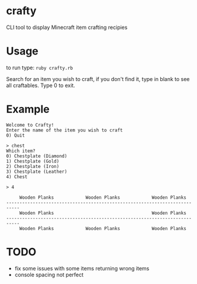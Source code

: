 crafty
======

CLI tool to display Minecraft item crafting recipies

Usage
=====

to run type: `ruby crafty.rb`

Search for an item you wish to craft, if you don't find it, type in blank to see all craftables. 
Type 0 to exit.

Example
=======

    Welcome to Crafty!
    Enter the name of the item you wish to craft
    0) Quit
    
    > chest
    Which item?
    0) Chestplate (Diamond)
    1) Chestplate (Gold)
    2) Chestplate (Iron)
    3) Chestplate (Leather)
    4) Chest
    
    > 4
    
         Wooden Planks            Wooden Planks            Wooden Planks
    ---------------------------------------------------------------------------
         Wooden Planks                                     Wooden Planks
    ---------------------------------------------------------------------------
         Wooden Planks            Wooden Planks            Wooden Planks
         
TODO
====
  
  * fix some issues with some items returning wrong items
  * console spacing not perfect
    
    
